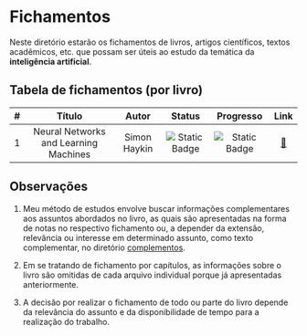 # Fichamentos

Neste diretório estarão os fichamentos de livros, artigos científicos, textos acadêmicos, etc. que possam ser úteis ao estudo da temática da **inteligência artificial**.

## Tabela de fichamentos (por livro)

| # | Título | Autor | Status | Progresso | Link |
| :---: | :---: | :---: | :---: | :---: | :---: |
1 | Neural Networks and Learning Machines | Simon Haykin | ![Static Badge](https://img.shields.io/badge/Escrevendo-grey) | ![Static Badge](https://img.shields.io/badge/1_/_17-grey) | [🔗](./neural-networks-and-learning-machines-simon-haykin/README.md) |

## Observações

1. Meu método de estudos envolve buscar informações complementares aos assuntos abordados no livro, as quais são apresentadas na forma de notas no respectivo fichamento ou, a depender da extensão, relevância ou interesse em determinado assunto, como texto complementar, no diretório [complementos](./complementos).

2. Em se tratando de fichamento por capítulos, as informações sobre o livro são omitidas de cada arquivo individual porque já apresentadas anteriormente.

3. A decisão por realizar o fichamento de todo ou parte do livro depende da relevância do assunto e da disponibilidade de tempo para a realização do trabalho.

<!-- ## Fases

- Não iniciado
- Pesquisando
- Escrevendo
- Suspenso
- Em revisão
- Finalizado

-->
